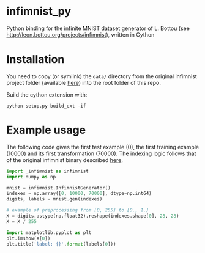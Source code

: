 # infimnist_py
Python binding for the infinite MNIST dataset generator of L. Bottou (see http://leon.bottou.org/projects/infimnist), written in Cython

# Installation

You need to copy (or symlink) the `data/` directory from the original infimnist project folder (available [here](http://leon.bottou.org/projects/infimnist)) into the root folder of this repo.

Build the cython extension with:
```
python setup.py build_ext -if
```

# Example usage
The following code gives the first test example (0), the first training example (10000) and its first transformation (70000). The indexing logic follows that of the original infimnist binary described [here](http://leon.bottou.org/projects/infimnist).
```python
import _infimnist as infimnist
import numpy as np

mnist = infimnist.InfimnistGenerator()
indexes = np.array([0, 10000, 70000], dtype=np.int64)
digits, labels = mnist.gen(indexes)

# example of preprocessing from [0, 255] to [0., 1.]
X = digits.astype(np.float32).reshape(indexes.shape[0], 28, 28)
X = X / 255

import matplotlib.pyplot as plt
plt.imshow(X[0])
plt.title('label: {}'.format(labels[0]))
```
